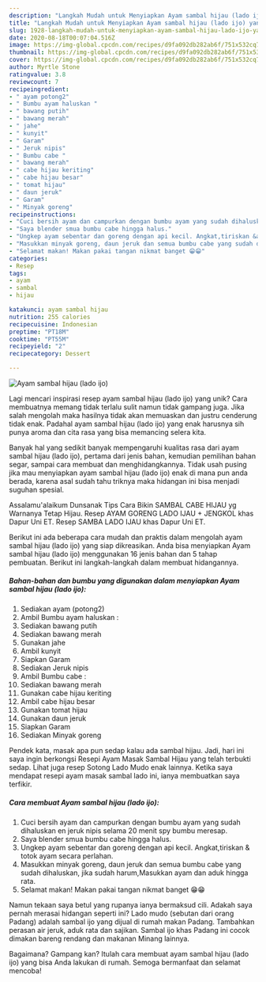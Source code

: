 ```yaml
---
description: "Langkah Mudah untuk Menyiapkan Ayam sambal hijau (lado ijo) yang Lezat Sekali"
title: "Langkah Mudah untuk Menyiapkan Ayam sambal hijau (lado ijo) yang Lezat Sekali"
slug: 1928-langkah-mudah-untuk-menyiapkan-ayam-sambal-hijau-lado-ijo-yang-lezat-sekali
date: 2020-08-18T00:07:04.516Z
image: https://img-global.cpcdn.com/recipes/d9fa092db282ab6f/751x532cq70/ayam-sambal-hijau-lado-ijo-foto-resep-utama.jpg
thumbnail: https://img-global.cpcdn.com/recipes/d9fa092db282ab6f/751x532cq70/ayam-sambal-hijau-lado-ijo-foto-resep-utama.jpg
cover: https://img-global.cpcdn.com/recipes/d9fa092db282ab6f/751x532cq70/ayam-sambal-hijau-lado-ijo-foto-resep-utama.jpg
author: Myrtle Stone
ratingvalue: 3.8
reviewcount: 7
recipeingredient:
- " ayam potong2"
- " Bumbu ayam haluskan "
- " bawang putih"
- " bawang merah"
- " jahe"
- " kunyit"
- " Garam"
- " Jeruk nipis"
- " Bumbu cabe "
- " bawang merah"
- " cabe hijau keriting"
- " cabe hijau besar"
- " tomat hijau"
- " daun jeruk"
- " Garam"
- " Minyak goreng"
recipeinstructions:
- "Cuci bersih ayam dan campurkan dengan bumbu ayam yang sudah dihaluskan en jeruk nipis selama 20 menit spy bumbu meresap."
- "Saya blender smua bumbu cabe hingga halus."
- "Ungkep ayam sebentar dan goreng dengan api kecil. Angkat,tiriskan &amp; totok ayam secara perlahan."
- "Masukkan minyak goreng, daun jeruk dan semua bumbu cabe yang sudah dihaluskan, jika sudah harum,Masukkan ayam dan aduk hingga rata."
- "Selamat makan! Makan pakai tangan nikmat banget 😁😁"
categories:
- Resep
tags:
- ayam
- sambal
- hijau

katakunci: ayam sambal hijau 
nutrition: 255 calories
recipecuisine: Indonesian
preptime: "PT18M"
cooktime: "PT55M"
recipeyield: "2"
recipecategory: Dessert

---
```



![Ayam sambal hijau (lado ijo)](https://img-global.cpcdn.com/recipes/d9fa092db282ab6f/751x532cq70/ayam-sambal-hijau-lado-ijo-foto-resep-utama.jpg)

Lagi mencari inspirasi resep ayam sambal hijau (lado ijo) yang unik? Cara membuatnya memang tidak terlalu sulit namun tidak gampang juga. Jika salah mengolah maka hasilnya tidak akan memuaskan dan justru cenderung tidak enak. Padahal ayam sambal hijau (lado ijo) yang enak harusnya sih punya aroma dan cita rasa yang bisa memancing selera kita.

Banyak hal yang sedikit banyak mempengaruhi kualitas rasa dari ayam sambal hijau (lado ijo), pertama dari jenis bahan, kemudian pemilihan bahan segar, sampai cara membuat dan menghidangkannya. Tidak usah pusing jika mau menyiapkan ayam sambal hijau (lado ijo) enak di mana pun anda berada, karena asal sudah tahu triknya maka hidangan ini bisa menjadi suguhan spesial.

Assalamu&#39;alaikum Dunsanak Tips Cara Bikin SAMBAL CABE HIJAU yg Warnanya Tetap Hijau. Resep AYAM GORENG LADO IJAU + JENGKOL khas Dapur Uni ET. Resep SAMBA LADO IJAU khas Dapur Uni ET.


Berikut ini ada beberapa cara mudah dan praktis dalam mengolah ayam sambal hijau (lado ijo) yang siap dikreasikan. Anda bisa menyiapkan Ayam sambal hijau (lado ijo) menggunakan 16 jenis bahan dan 5 tahap pembuatan. Berikut ini langkah-langkah dalam membuat hidangannya.

<!--inarticleads1-->

##### Bahan-bahan dan bumbu yang digunakan dalam menyiapkan Ayam sambal hijau (lado ijo):

1. Sediakan  ayam (potong2)
1. Ambil  Bumbu ayam haluskan :
1. Sediakan  bawang putih
1. Sediakan  bawang merah
1. Gunakan  jahe
1. Ambil  kunyit
1. Siapkan  Garam
1. Sediakan  Jeruk nipis
1. Ambil  Bumbu cabe :
1. Sediakan  bawang merah
1. Gunakan  cabe hijau keriting
1. Ambil  cabe hijau besar
1. Gunakan  tomat hijau
1. Gunakan  daun jeruk
1. Siapkan  Garam
1. Sediakan  Minyak goreng


Pendek kata, masak apa pun sedap kalau ada sambal hijau. Jadi, hari ini saya ingin berkongsi Resepi Ayam Masak Sambal Hijau yang telah terbukti sedap. Lihat juga resep Sotong Lado Mudo enak lainnya. Ketika saya mendapat resepi ayam masak sambal lado ini, ianya membuatkan saya terfikir. 

<!--inarticleads2-->

##### Cara membuat Ayam sambal hijau (lado ijo):

1. Cuci bersih ayam dan campurkan dengan bumbu ayam yang sudah dihaluskan en jeruk nipis selama 20 menit spy bumbu meresap.
1. Saya blender smua bumbu cabe hingga halus.
1. Ungkep ayam sebentar dan goreng dengan api kecil. Angkat,tiriskan &amp; totok ayam secara perlahan.
1. Masukkan minyak goreng, daun jeruk dan semua bumbu cabe yang sudah dihaluskan, jika sudah harum,Masukkan ayam dan aduk hingga rata.
1. Selamat makan! Makan pakai tangan nikmat banget 😁😁


Namun tekaan saya betul yang rupanya ianya bermaksud cili. Adakah saya pernah merasai hidangan seperti ini? Lado mudo (sebutan dari orang Padang) adalah sambal ijo yang dijual di rumah makan Padang. Tambahkan perasan air jeruk, aduk rata dan sajikan. Sambal ijo khas Padang ini cocok dimakan bareng rendang dan makanan Minang lainnya. 

Bagaimana? Gampang kan? Itulah cara membuat ayam sambal hijau (lado ijo) yang bisa Anda lakukan di rumah. Semoga bermanfaat dan selamat mencoba!
